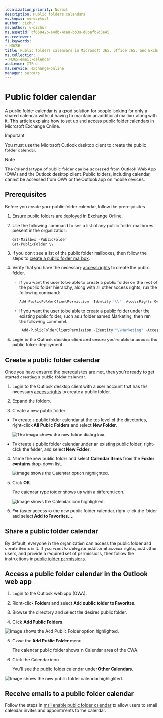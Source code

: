 ```yaml
---
localization_priority: Normal
description: Public folders calendars
ms.topic: conceptual
author: cichur
ms.author: v-cichur
ms.assetid: bf65842b-a4db-49a8-bb3a-d0bafb7d3e45
ms.reviewer: 
f1.keywords:
- NOCSH
title: Public folders calendars in Microsoft 365, Office 365, and Exchange Online
ms.collection: 
- M365-email-calendar
audience: ITPro
ms.service: exchange-online
manager: serdars
---
```


# Public folder calendar

A public folder calendar is a good solution for people looking for only a shared calendar without having to maintain an additional mailbox along with it. This article explains how to set up and access public folder calendars in Microsoft Exchange Online.

> [!Important]
> You must use the Microsoft Outlook desktop client to create the public folder calendar.

> [!Note]
> The Calendar type of public folder can be accessed from Outlook Web App (OWA) and the Outlook desktop client. Public folders, including calendar, cannot be accessed from OWA or the Outlook app on mobile devices.

## Prerequisites

Before you create your public folder calendar, follow the prerequisites.

1. Ensure public folders are [deployed](https://docs.microsoft.com/exchange/collaboration-exo/public-folders/create-public-folder-mailbox) in Exchange Online.

2. Use the following command to see a list of any public folder mailboxes present in the organization:

   ```PowerShell
   Get-Mailbox -PublicFolder
   Get-PublicFolder \\
   ```

3. If you don't see a list of the public folder mailboxes, then follow the steps to [create a public folder mailbox](https://docs.microsoft.com/exchange/collaboration-exo/public-folders/create-public-folder-mailbox).

4. Verify that you have the necessary [access rights](https://support.microsoft.com/help/2573274/public-folder-permissions-for-exchange-server) to create the public folder.

   - If you want the user to be able to create a public folder on the root of the public folder hierarchy, along with all other access rights, run the following command:

     ```PowerShell
     Add-PublicFolderClientPermission -Identity "\\" -AccessRights Owner -User User1
     ```

   - If you want the user to be able to create a public folder under the existing public folder, such as a folder named Marketing, then run the following command:

     ```PowerShell
      Add-PublicFolderClientPermission -Identity "\\Marketing" -AccessRights Editor -User User1
     ```

5. Login to the Outlook desktop client and ensure you're able to access the public folder deployment.

## Create a public folder calendar

Once you have ensured the prerequisites are met, then you're ready to get started creating a public folder calendar.

1. Login to the Outlook desktop client with a user account that has the necessary [access rights](https://support.microsoft.com/help/2573274/public-folder-permissions-for-exchange-server) to create a public folder.

2. Expand the folders.

3. Create a new public folder.

  - To create a public folder calendar at the top level of the directories, right-click  **All Public Folders** and select **New Folder**.

    ![The image shows the new folder dialog box.](../../media/new-folder.png)

  - To create a public folder calendar under an existing public folder, right-click the folder, and select **New Folder**.

4. Name the new public folder and select **Calendar Items** from the **Folder contains** drop-down list.

    ![Image shows the Calendar option highlighted.](../../media/folder-contains.png)

5. Click **OK**.

   The calendar type folder shows up with a different icon.

   ![Image shows the Calendar icon highlighted.](../../media/different-icon.png)

6. For faster access to the new public folder calendar, right-click the folder and select **Add to Favorites...**.

## Share a public folder calendar

By default, everyone in the organization can access the public folder and create items in it. If you want to delegate additional access rights, add other users, and provide a required set of permissions, then follow the instructions in [public folder permissions](https://support.microsoft.com/help/2573274/public-folder-permissions-for-exchange-server).

## Access a public folder calendar in the Outlook web app

1. Login to the Outlook web app (OWA).

2. Right-click **Folders** and select **Add public folder to Favorites**.

3. Browse the directory and select the desired public folder.

4. Click **Add Public Folders**.

![Image shows the Add Public Folder option highlighted.](../../media/holiday-folder-label.png)

5. Close the **Add Public Folder** menu.

   The calendar public folder shows in Calendar area of the OWA.

6. Click the Calendar icon.

   You'll see the public folder calendar under **Other Calendars**.

![Image shows the new public folder calendar highlighted.](../../media/public-folder-calendar-display.png)

## Receive emails to a public folder calendar

Follow the steps in [mail enable public folder calendar](enable-or-disable-mail-for-public-folder.md) to allow users to email calendar invites and appointments to the calendar.
